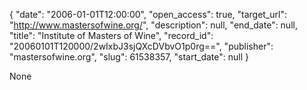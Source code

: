 {
  "date": "2006-01-01T12:00:00", 
  "open_access": true, 
  "target_url": "http://www.mastersofwine.org/", 
  "description": null, 
  "end_date": null, 
  "title": "Institute of Masters of Wine", 
  "record_id": "20060101T120000/2wIxbJ3sjQXcDVbvO1p0rg==", 
  "publisher": "mastersofwine.org", 
  "slug": 61538357, 
  "start_date": null
}

None